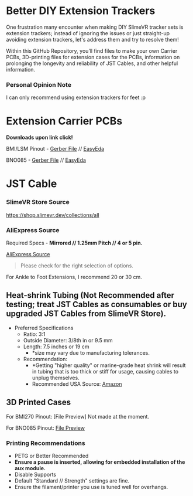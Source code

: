 # Better DIY Extension Trackers

One frustration many encounter when making DIY SlimeVR tracker sets is extension trackers; instead of ignoring the issues or just straight-up avoiding extension trackers, let's address them and try to resolve them! 

Within this GitHub Repository, you’ll find files to make your own Carrier PCBs, 3D-printing files for extension cases for the PCBs, information on prolonging the longevity and reliability of JST Cables, and other helpful information. 
### Personal Opinion Note
I can only recommend using extension trackers for feet :p
# Extension Carrier PCBs
**Downloads upon link click!**

BMI/LSM Pinout - [Gerber File](https://github.com/hirrrooo/Better-Extension-Trackers/raw/main/PCB%20Files/BMI%20Pinout/Production%20Gerber%20BMI%20Pinout.zip)  //  [EasyEda](https://github.com/hirrrooo/Better-Extension-Trackers/raw/main/PCB%20Files/BMI%20Pinout/EasyEDA%20BMI%20Pinout.epro)

BNO085 - [Gerber File](https://github.com/hirrrooo/Better-Extension-Trackers/raw/main/PCB%20Files/BNO%20Pinout/Production%20Gerber%20BNO%20Pinout.zip)  //  [EasyEda](https://github.com/hirrrooo/Better-Extension-Trackers/raw/main/PCB%20Files/BNO%20Pinout/EasyEDA%20BNO%20Pinout.epro)

# JST Cable
### SlimeVR Store Source
https://shop.slimevr.dev/collections/all 

### AliExpress Source
Required Specs - **Mirrored // 1.25mm Pitch // 4 or 5 pin.**

[AliExpress Source](https://www.aliexpress.us/item/3256802516363127.html?spm=a2g0o.order_list.order_list_main.5.17231802YL7W6Q&gatewayAdapt=glo2usa) 
> Please check for the right selection of options.

For Ankle to Foot Extensions, I recommend 20 or 30 cm.



## Heat-shrink Tubing (Not Recommended after testing; treat JST Cables as consumables or buy upgraded JST Cables from SlimeVR Store).
- Preferred Specifications
    - Ratio: 3:1
    - Outside Diameter: 3/8th in or 9.5 mm
    - Length: 7.5 inches or 19 cm
        - *size may vary due to manufacturing tolerances.
    - Recommendation:
        - *Getting "higher quality" or marine-grade heat shrink will result in tubing that is too thick or stiff for usage, causing cables to unplug themselves.
        - Recommended USA Source: [Amazon](https://www.amazon.com/gp/product/B01BZE0KCC/)
    
## 3D Printed Cases

For BMI270 Pinout: [File Preview] Not made at the moment.

For BNO085 Pinout: [File Preview](https://github.com/hirrrooo/Better-Extension-Trackers/blob/main/Cases/STL/BNO%20Aux%20Case.stl)

### Printing Recommendations

- PETG or Better Recommended
- **Ensure a pause is inserted, allowing for embedded installation of the aux module.**
- Disable Supports
- Default "Standard // Strength" settings are fine.
- Ensure the filament/printer you use is tuned well for overhangs.
